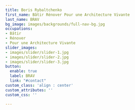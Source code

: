 ```yaml
---
title: Boris Rybaltchenko
first_name: Bâtir Rénover Pour une Architecture Vivante
last_name: BRAV
bg_image: images/backgrounds/full-nav-bg.jpg
occupations:
- Bâtir
- Rénover
- Pour une Architecture Vivante
slider_images:
- images/slider/slider-1.jpg
- images/slider/slider-2.jpg
- images/slider/slider-3.jpg
button:
  enable: true
  label: BRAV
  link: "#contact"
custom_class: 'align : center'
custom_attributes: ''
custom_css: ''

---
```

